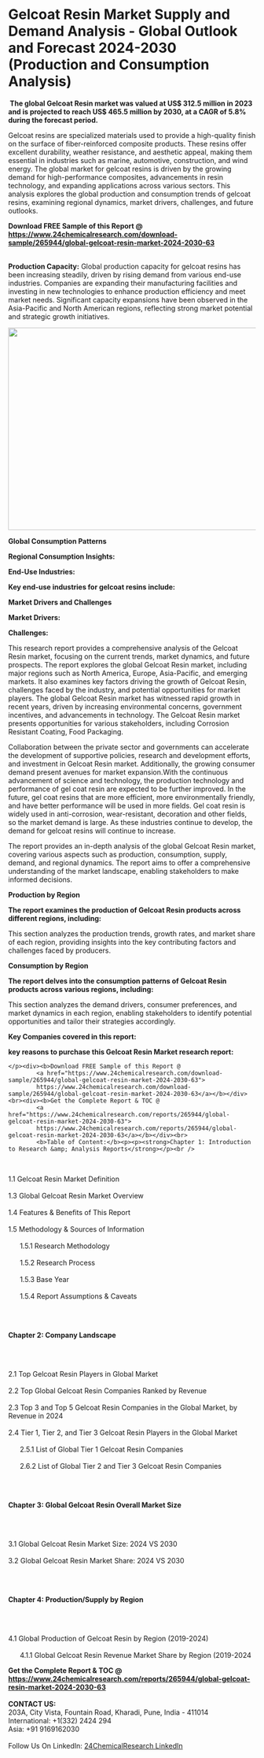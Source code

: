 <h1>Gelcoat Resin Market Supply and Demand Analysis - Global Outlook and Forecast 2024-2030 (Production and Consumption Analysis)</h1><p><strong> The global Gelcoat Resin market was valued at US$ 312.5 million in 2023 and is projected to reach US$ 465.5 million by 2030, at a CAGR of 5.8% during the forecast period. </strong></p><p>
</p><p>Gelcoat resins are specialized materials used to provide a high-quality finish on the surface of fiber-reinforced composite products. These resins offer excellent durability, weather resistance, and aesthetic appeal, making them essential in industries such as marine, automotive, construction, and wind energy. The global market for gelcoat resins is driven by the growing demand for high-performance composites, advancements in resin technology, and expanding applications across various sectors. This analysis explores the global production and consumption trends of gelcoat resins, examining regional dynamics, market drivers, challenges, and future outlooks.</p><div><b>Download FREE Sample of this Report @ 
            <a href="https://www.24chemicalresearch.com/download-sample/265944/global-gelcoat-resin-market-2024-2030-63">
            https://www.24chemicalresearch.com/download-sample/265944/global-gelcoat-resin-market-2024-2030-63</a></b></div><br><p>
</p><p><strong>Production Capacity:</strong> Global production capacity for gelcoat resins has been increasing steadily, driven by rising demand from various end-use industries. Companies are expanding their manufacturing facilities and investing in new technologies to enhance production efficiency and meet market needs. Significant capacity expansions have been observed in the Asia-Pacific and North American regions, reflecting strong market potential and strategic growth initiatives.</p><p>
</p><p><img alt="" src="https://24chemicalresearch.com/assets/report-images/Gelcoat.png" style="height:411px; width:731px"></p><p>
</p><p><strong>Global Consumption Patterns</strong></p><p>
</p><p><strong>Regional Consumption Insights:</strong></p><p>
</p><p>
</p><p><strong>End-Use Industries:</strong></p><p>
</p><p><strong>Key end-use industries for gelcoat resins include:</strong></p><p>
</p><p>
</p><p><strong>Market Drivers and Challenges</strong></p><p>
</p><p><strong>Market Drivers:</strong></p><p>
</p><p>
</p><p><strong>Challenges:</strong></p><p>
</p><p>
</p><p>This research report provides a comprehensive analysis of the Gelcoat Resin market, focusing on the current trends, market dynamics, and future prospects. The report explores the global Gelcoat Resin market, including major regions such as North America, Europe, Asia-Pacific, and emerging markets. It also examines key factors driving the growth of Gelcoat Resin, challenges faced by the industry, and potential opportunities for market players. The global Gelcoat Resin market has witnessed rapid growth in recent years, driven by increasing environmental concerns, government incentives, and advancements in technology. The Gelcoat Resin market presents opportunities for various stakeholders, including Corrosion Resistant Coating, Food Packaging.</p><p>
</p><p>Collaboration between the private sector and governments can accelerate the development of supportive policies, research and development efforts, and investment in Gelcoat Resin market. Additionally, the growing consumer demand present avenues for market expansion.With the continuous advancement of science and technology, the production technology and performance of gel coat resin are expected to be further improved. In the future, gel coat resins that are more efficient, more environmentally friendly, and have better performance will be used in more fields. Gel coat resin is widely used in anti-corrosion, wear-resistant, decoration and other fields, so the market demand is large. As these industries continue to develop, the demand for gelcoat resins will continue to increase.</p><p>
</p><p>The report provides an in-depth analysis of the global Gelcoat Resin market, covering various aspects such as production, consumption, supply, demand, and regional dynamics. The report aims to offer a comprehensive understanding of the market landscape, enabling stakeholders to make informed decisions.</p><p>
</p><p><strong>Production by Region</strong></p><p>
</p><p><strong>The report examines the production of Gelcoat Resin products across different regions, including:</strong></p><p>
</p><p>
</p><p>This section analyzes the production trends, growth rates, and market share of each region, providing insights into the key contributing factors and challenges faced by producers.</p><p>
</p><p><strong>Consumption by Region</strong></p><p>
</p><p><strong>The report delves into the consumption patterns of Gelcoat Resin products across various regions, including:</strong></p><p>
</p><p>
	</p><p>
</p><p>This section analyzes the demand drivers, consumer preferences, and market dynamics in each region, enabling stakeholders to identify potential opportunities and tailor their strategies accordingly.</p><p>
<strong>Key Companies covered in this report:</strong></p><p>
</p><p>
</p><p><strong>key reasons to purchase this Gelcoat Resin Market research report:</strong></p><p>

	</p><div><b>Download FREE Sample of this Report @ 
            <a href="https://www.24chemicalresearch.com/download-sample/265944/global-gelcoat-resin-market-2024-2030-63">
            https://www.24chemicalresearch.com/download-sample/265944/global-gelcoat-resin-market-2024-2030-63</a></b></div><br><div><b>Get the Complete Report & TOC @ 
            <a href="https://www.24chemicalresearch.com/reports/265944/global-gelcoat-resin-market-2024-2030-63">
            https://www.24chemicalresearch.com/reports/265944/global-gelcoat-resin-market-2024-2030-63</a></b></div><br>
            <b>Table of Content:</b><p><p><strong>Chapter 1: Introduction to Research &amp; Analysis Reports</strong></p><br />
<br />
<p>1.1 Gelcoat Resin  Market Definition<br /><br />
1.3 Global Gelcoat Resin  Market Overview<br /><br />
1.4 Features &amp; Benefits of This Report<br /><br />
1.5 Methodology &amp; Sources of Information<br /><br />
&nbsp;&nbsp;&nbsp;&nbsp;&nbsp; 1.5.1 Research Methodology<br /><br />
&nbsp;&nbsp;&nbsp;&nbsp;&nbsp; 1.5.2 Research Process<br /><br />
&nbsp;&nbsp;&nbsp;&nbsp;&nbsp; 1.5.3 Base Year<br /><br />
&nbsp;&nbsp;&nbsp;&nbsp;&nbsp; 1.5.4 Report Assumptions &amp; Caveats</p><br />
<br />
<p><strong>Chapter 2: Company Landscape</strong></p><br />
<br />
<p>2.1 Top Gelcoat Resin  Players in Global Market<br /><br />
2.2 Top Global Gelcoat Resin  Companies Ranked by Revenue<br /><br />
2.3 Top 3 and Top 5 Gelcoat Resin  Companies in the Global Market, by Revenue in 2024<br /><br />
2.4 Tier 1, Tier 2, and Tier 3 Gelcoat Resin  Players in the Global Market<br /><br />
&nbsp;&nbsp;&nbsp;&nbsp;&nbsp; 2.5.1 List of Global Tier 1 Gelcoat Resin  Companies<br /><br />
&nbsp;&nbsp;&nbsp;&nbsp;&nbsp; 2.6.2 List of Global Tier 2 and Tier 3 Gelcoat Resin  Companies</p><br />
<br />
<p><strong>Chapter 3: Global Gelcoat Resin  Overall Market Size</strong></p><br />
<br />
<p>3.1 Global Gelcoat Resin  Market Size: 2024 VS 2030<br /><br />
3.2 Global Gelcoat Resin  Market Share: 2024 VS 2030</p><br />
<br />
<p><strong>Chapter 4: Production/Supply by Region</strong></p><br />
<br />
<p>4.1 Global Production of Gelcoat Resin  by Region (2019-2024)<br /><br />
&nbsp;&nbsp;&nbsp;&nbsp;&nbsp; 4.1.1 Global Gelcoat Resin  Revenue Market Share by Region (2019-2024</p><div><b>Get the Complete Report & TOC @ 
            <a href="https://www.24chemicalresearch.com/reports/265944/global-gelcoat-resin-market-2024-2030-63">
            https://www.24chemicalresearch.com/reports/265944/global-gelcoat-resin-market-2024-2030-63</a></b></div><br><b>CONTACT US:</b><br>
            203A, City Vista, Fountain Road, Kharadi, Pune, India - 411014<br>
            International: +1(332) 2424 294<br>
            Asia: +91 9169162030 <br><br>
            Follow Us On LinkedIn: <a href="https://www.linkedin.com/company/24chemicalresearch/">24ChemicalResearch LinkedIn</a>